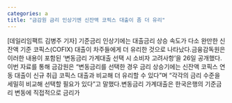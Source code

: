 ```yaml
---
categories: a
title: "금감원 금리 인상기엔 신잔액 코픽스 대출이 좀 더 유리"
---
```

[데일리임팩트 김병주 기자] 기준금리 인상기에는 대출금리 상승 속도가 다소 완만한 신잔액 기준 코픽스(COFIX) 대출이 차주들에게 더 유리한 것으로 나타났다.금융감독원은 이러한 내용이 포함된 ‘변동금리 가계대출 선택 시 소비자 고려사항’을 26일 공개했다.이번 자료를 통해 금감원은 “변동금리를 선택한 경우 금리 상승기에는 신잔액 코픽스 연동 대출이 신규 취급 코픽스 대출과 비교해 더 유리할 수 있다”며 “각각의 금리 수준을 세밀히 비교해 선택할 필요가 있다”고 말했다.변동금리 가계대출은 한국은행의 기준금리 변동에 직접적으로 금리가